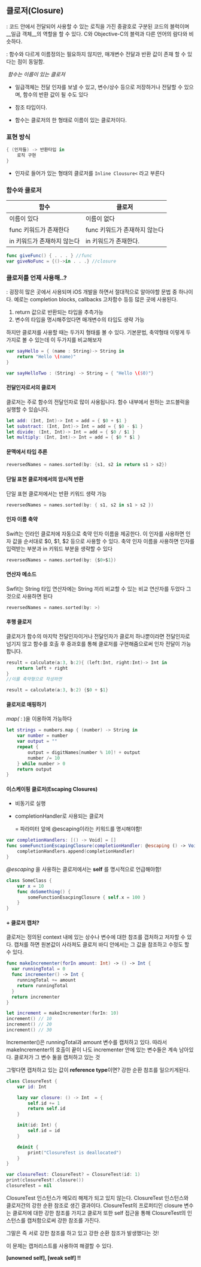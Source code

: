 <h2>클로저(Closure)</h2>

: 코드 안에서 전달되어 사용할 수 있는 로직을 가진 중괄호로 구분된 코드의 블럭이며 __일급 객체__의 역할을 할 수 있다. C와 Objective-C의 블럭과 다른 언어의 람다와 비슷하다. 

: 함수와 다르게 이름정의는 필요하지 않지만, 매개변수 전달과 반환 값이 존재 할 수 있다는 점이 동일함.

​	_함수는 이름이 있는 클로저_

- 일급객체는 전달 인자를 보낼 수 있고, 변수/상수 등으로 저장하거나 전달할 수 있으며, 함수의 반환 값이 될 수도 있다

- 참조 타입이다.
- 함수는 클로저의 한 형태로 이름이 있는 클로저이다.



### 표현 방식

```swift
{ (인자들) -> 반환타입 in 
	로직 구현
}
```

+ 인자로 들어가 있는 형태의 클로저를 <code>Inline Clousure<</code> 라고 부른다



### 함수와 클로저

| 함수                        | 클로저                        |
| --------------------------- | ----------------------------- |
| 이름이 있다                 | 이름이 없다                   |
| func 키워드가 존재한다      | func 키워드가 존재하지 않는다 |
| in 키워드가 존재하지 않는다 | in 키워드가 존재한다.         |



```swift
func giveFunc() { . . . } //func
var giveNoFunc = {()->in . . .} //closure
```



### 클로저를 언제 사용해..?

: 굉장히 많은 곳에서 사용되며 iOS 개발을 하면서 절대적으로 알아야할 문법 중 하나이다. 예로는 completion blocks, callbacks 고차함수 등등 많은 곳에 사용된다.

1. return 값으로 반환되는 타입을 추측가능
2. 변수의 타입을 명시해주었다면 매개변수의 타입도 생략 가능



하지만 클로저를 사용할 때는 두가지 형태를 볼 수 있다. 기본문법, 축약형태 이렇게 두가지로 볼 수 있는데 이 두가지를 비교해보자

```swift
var sayHello = { (name : String)-> String in
	return "Hello \(name)"
}

var sayHelloTwo : (String) -> String = { "Hello \($0)"}
```



#### 전달인자로서의 클로저

클로저는 주로 함수의 전달인자로 많이 사용됩니다. 함수 내부에서 원하는 코드블럭을 실행할 수 있습니다.

```swift
let add: (Int, Int)-> Int = add = { $0 + $1 }
let substract: (Int, Int)-> Int = add = { $0 - $1 }
let divide: (Int, Int)-> Int = add = { $0 / $1 }
let multiply: (Int, Int)-> Int = add = { $0 * $1 }
```



#### 문맥에서 타입 추론

```swift
reversedNames = names.sorted(by: {s1, s2 in return s1 > s2})
```



#### 단일 표현 클로저에서의 암시적 반환

단일 표현 클로저에서는 반환 키워드 생략 가능

```swift
reversedNames = names.sorted(by: { s1, s2 in s1 > s2 })
```



#### 인자 이름 축약

Swift는 인라인 클로저에 자동으로 축약 인자 이름을 제공한다. 이 인자를 사용하면 인자 값을 순서대로 $0, $1, $2 등으로 사용할 수 있다. 축약 인자 이름을 사용하면 인자를 입력받는 부분과 in 키워드 부분을 생략할 수 있다

```swift
reversedNames = names.sorted(by: {$0>$1})
```



#### 연산자 메소드

Swfit는 String 타입 연산자에는 String 끼리 비교할 수 있는 비교 연산자를 두었다 그것으로 사용하면 된다

```swift
reversedNames = names.sorted(by: >)
```



#### 후행 클로저

클로저가 함수의 마지막 전달인자이거나 전달인자가 클로저 하나뿐이라면 전달인자로 넘기지 않고 함수를 호출 후 중과호를 통해 클로저를 구현해줌으로써 인자 전달이 가능합니다.

```swift
result = calculate(a:3, b:2){ (left:Int, right:Int)-> Int in
	return left + right
}
//이를 축약형으로 작성하면

result = calculate(a:3, b:2) {$0 + $1}
```



#### 클로저로 매핑하기

_map(_ : )을 이용하여 가능하다

```swift
let strings = numbers.map { (number) -> String in
	var number = number
	var output = ""
	repeat {
		output = digitNames[number % 10]! + output
		number /= 10
	} while number > 0
	return output
}
```



#### 이스케이핑 클로저(Escaping Closures)

- 비동기로 실행

- completionHandler로 사용되는 클로저

  = 파라미터 앞에 @escaping이라는 키워드를 명시해야함!

```swift
var completionHandlers: [() -> Void] = []
func someFunctionEscapingClosure(completionHandler: @escaping () -> Void) {
	completionHandlers.append(completionHandler)
}
```



_@escaping_ 을 사용하는 클로저에서는 __self__ 를 명시적으로 언급해야함!

```swift
class SomeClass {
	var x = 10
	func doSomething() {
		someFunctionEsacpingClosure { self.x = 100 }
	}
}
```



#### + 클로저 캡처?

클로저는 정의된 context 내에 있는 상수나 변수에 대한 참조를 갭처하고 저자할 수 있다. 캡처를 하면 원본값이 사라져도 클로저 바디 안에서는 그 값을 참조하고 수정도 할 수 있다.

```swift
func makeIncrementer(forIn amount: Int) -> () -> Int {
  var runningTotal = 0
  func incrementer() -> Int {
    runningTotal += amount
    return runningTotal
  }
  return incrementer
}

let increment = makeIncrementer(forIn: 10)
increment() // 10
increment() // 20
increment() // 30
```

Incrementer()은 runningTotal과 amount 변수를 캡처하고 있다. 따라서 makeIncrementer의 호출이 끝이 나도 incrementer 안에 있는 변수들은 계속 남아있다. 클로저가 그 변수 둘을 캡처하고 있는 것

그렇다면 캡처하고 있는 값이 **reference type**이면? 강한 순환 참조를 일으키게된다.

```swift
class ClosureTest {
    var id: Int

    lazy var closure: () -> Int  = {
        self.id += 1
        return self.id
    }

    init(id: Int) {
        self.id = id
    }

    deinit {
        print("ClosureTest is deallocated")
    }
}

var closureTest: ClosureTest? = ClosureTest(id: 1)
print(closureTest!.closure())
closureTest = nil
```

ClosureTest 인스턴스가 메모리 해제가 되고 있지 않는다. ClosureTest 인스턴스와 클로저간의 강한 순환 참조로 생긴 결과이다. ClosureTest의 프로퍼티인 closure 변수는 클로저에 대한 강한 참조를 가지고 클로저 또한 self 접근을 통해 ClosureTest의 인스턴스를 캡처함으로써 강한 참조를 가진다. 

그말은 즉 서로 강한 참조를 하고 있고 강한 순환 참조가 발생했다는 것!

이 문제는 캡처리스트를 사용하여 해결할 수 있다. 

**[unowned self], [weak self] !!**